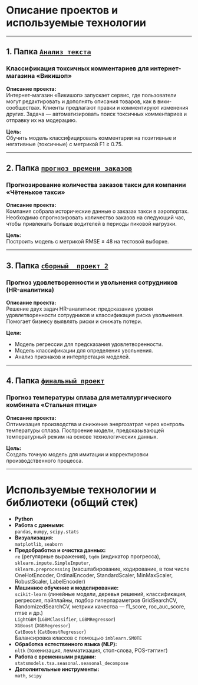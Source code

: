 # Описание проектов и используемые технологии

---

## 1. Папка [`Анализ_текста`](https://github.com/AtaevEN/Praktikum_projects/tree/main/%D0%90%D0%BD%D0%B0%D0%BB%D0%B8%D0%B7%D1%82%D0%B5%D0%BA%D1%81%D1%82%D0%B0)
### Классификация токсичных комментариев для интернет-магазина «Викишоп»

**Описание проекта:**  
Интернет-магазин «Викишоп» запускает сервис, где пользователи могут редактировать и дополнять описания товаров, как в вики-сообществах. Клиенты предлагают правки и комментируют изменения других. Задача — автоматизировать поиск токсичных комментариев и отправку их на модерацию.

**Цель:**  
Обучить модель классифицировать комментарии на позитивные и негативные (токсичные) с метрикой F1 ≥ 0.75.

---

## 2. Папка [`прогноз_времени_заказов`](https://github.com/AtaevEN/Praktikum_projects/tree/main/%D0%BF%D1%80%D0%BE%D0%B3%D0%BD%D0%BE%D0%B7_%D0%B2%D1%80%D0%B5%D0%BC%D0%B5%D0%BD%D0%B8_%D0%B7%D0%B0%D0%BA%D0%B0%D0%B7%D0%BE%D0%B2)  
### Прогнозирование количества заказов такси для компании «Чётенькое такси»

**Описание проекта:**  
Компания собрала исторические данные о заказах такси в аэропортах. Необходимо спрогнозировать количество заказов на следующий час, чтобы привлекать больше водителей в периоды пиковой нагрузки.

**Цель:**  
Построить модель с метрикой RMSE ≤ 48 на тестовой выборке.

---

## 3. Папка [`сборный _проект_2`](https://github.com/AtaevEN/Praktikum_projects/tree/main/%D1%81%D0%B1%D0%BE%D1%80%D0%BD%D1%8B%D0%B9%20_%D0%BF%D1%80%D0%BE%D0%B5%D0%BA%D1%82_2)  
### Прогноз удовлетворенности и увольнения сотрудников (HR-аналитика)

**Описание проекта:**  
Решение двух задач HR-аналитики: предсказание уровня удовлетворенности сотрудников и классификация риска увольнения. Помогает бизнесу выявлять риски и снижать потери.

**Цели:**  
- Модель регрессии для предсказания удовлетворенности.  
- Модель классификации для определения увольнения.  
- Анализ признаков и интерпретация моделей.

---

## 4. Папка [`финальный_проект`](https://github.com/AtaevEN/Praktikum_projects/tree/main/%D1%84%D0%B8%D0%BD%D0%B0%D0%BB%D1%8C%D0%BD%D1%8B%D0%B9_%D0%BF%D1%80%D0%BE%D0%B5%D0%BA%D1%82)  
### Прогноз температуры сплава для металлургического комбината «Стальная птица»

**Описание проекта:**  
Оптимизация производства и снижение энергозатрат через контроль температуры сплава. Построение модели, предсказывающей температурный режим на основе технологических данных.

**Цель:**  
Создать точную модель для имитации и корректировки производственного процесса.

---

# Используемые технологии и библиотеки (общий стек)

- **Python**  
- **Работа с данными:**  
  `pandas`, `numpy`, `scipy.stats`  
- **Визуализация:**  
  `matplotlib`, `seaborn`  
- **Предобработка и очистка данных:**  
  `re` (регулярные выражения), `tqdm` (индикатор прогресса),  
  `sklearn.impute.SimpleImputer`,  
  `sklearn.preprocessing` (масштабирование, кодирование, в том числе OneHotEncoder, OrdinalEncoder, StandardScaler, MinMaxScaler, RobustScaler, LabelEncoder)  
- **Машинное обучение и моделирование:**  
  `scikit-learn` (линейные модели, деревья решений, классификация, регрессия, пайплайны, подбор гиперпараметров GridSearchCV, RandomizedSearchCV, метрики качества — f1_score, roc_auc_score, rmse и др.)  
  `LightGBM` (`LGBMClassifier`, `LGBMRegressor`)  
  `XGBoost` (`XGBRegressor`)  
  `CatBoost` (`CatBoostRegressor`)  
  Балансировка классов с помощью `imblearn.SMOTE`  
- **Обработка естественного языка (NLP):**  
  `nltk` (токенизация, лемматизация, стоп-слова, POS-тэггинг)  
- **Работа с временными рядами:**  
  `statsmodels.tsa.seasonal.seasonal_decompose`  
- **Дополнительные инструменты:**  
  `math`, `scipy`  
